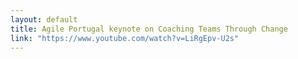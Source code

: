 ```yaml
---
layout: default
title: Agile Portugal keynote on Coaching Teams Through Change
link: "https://www.youtube.com/watch?v=LiRgEpv-U2s"
---
```


